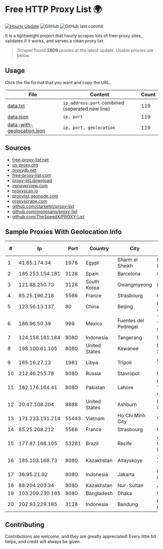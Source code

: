 
# Free HTTP Proxy List 🌍

[![Hourly Update](https://github.com/mertguvencli/http-proxy-list/actions/workflows/main.yml/badge.svg?branch=main)](https://github.com/mertguvencli/http-proxy-list/actions/workflows/main.yml)
![GitHub](https://img.shields.io/github/license/mertguvencli/http-proxy-list)
![GitHub last commit](https://img.shields.io/github/last-commit/mertguvencli/http-proxy-list)

It is a lightweight project that hourly scrapes lots of free-proxy sites, validates if it works, and serves a clean proxy list.


> Scraper found **2809** proxies at the latest update. Usable proxies are below.

## Usage

Click the file format that you want and copy the URL.


|File|Content|Count|
|----|-------|-----|
|[data.txt](https://raw.githubusercontent.com/mertguvencli/http-proxy-list/main/proxy-list/data.txt)|`ip_address:port` combined (seperated new line)|119|
|[data.json](https://raw.githubusercontent.com/mertguvencli/http-proxy-list/main/proxy-list/data.json)|`ip, port`|119|
|[data-with-geolocation.json](https://raw.githubusercontent.com/mertguvencli/http-proxy-list/main/proxy-list/data-with-geolocation.json)|`ip, port, geolocation`|119|

## Sources

* [free-proxy-list.net](https://free-proxy-list.net)
* [us-proxy.org](https://www.us-proxy.org)
* [proxydb.net](http://proxydb.net)
* [free-proxy-list.com](https://free-proxy-list.com/?page=&port=&type%5B%5D=http&type%5B%5D=https&up_time=0&search=Search)
* [proxy-list.download](https://www.proxy-list.download/HTTP)
* [vpnoverview.com](https://vpnoverview.com/privacy/anonymous-browsing/free-proxy-servers)
* [proxyscan.io](https://www.proxyscan.io)
* [proxylist.geonode.com](https://proxylist.geonode.com/api/proxy-list?limit=300&page=1&sort_by=lastChecked&sort_type=desc&protocols=http,https)
* [proxyscrape.com](https://api.proxyscrape.com/v2/?request=displayproxies&protocol=http&timeout=10000&country=all&ssl=all&anonymity=all)
* [github.com/clarketm/proxy-list](https://raw.githubusercontent.com/clarketm/proxy-list/master/proxy-list-raw.txt)
* [github.com/monosans/proxy-list](https://raw.githubusercontent.com/monosans/proxy-list/main/proxies/http.txt)
* [github.com/TheSpeedX/PROXY-List](https://raw.githubusercontent.com/TheSpeedX/PROXY-List/master/http.txt)


## Sample Proxies With Geolocation Info

|#|Ip|Port|Country|City|Internet Service Provider|
|-|--|----|-------|----|-------------------------|
|1|41.65.174.34|1976|Egypt|Sharm el Sheikh|Etisalat Misr Mobile BB|
|2|185.253.154.181|3128|Spain|Barcelona|Cloudi Nextgen SL|
|3|121.88.250.73|3128|South Korea|Gwangmyeong|DLIVE|
|4|85.25.196.218|5566|France|Strasbourg|Host Europe GmbH|
|5|123.56.13.137|80|China|Beijing|Hangzhou Alibaba Advertising Co|
|6|186.96.50.39|999|Mexico|Fuentes del Pedregal|Total Play Telecomunicaciones SA De CV|
|7|124.158.161.184|8080|Indonesia|Tangerang|ICON+|
|8|198.100.61.105|8080|United States|Kewanee|Network Business Systems, Inc.|
|9|165.16.27.13|1981|Libya|Tripoli|Aljeel Aljadeed For Technology|
|10|212.46.255.78|8080|Russia|Stavropol|PJSC "Vimpelcom"|
|11|182.176.164.41|8080|Pakistan|Lahore|Pakistan Telecommuication company limited|
|12|20.47.108.204|8888|United States|Ashburn|Microsoft Corporation|
|13|171.233.151.214|55443|Vietnam|Ho Chi Minh City|Viettel Corporation|
|14|85.25.208.212|5566|France|Strasbourg|Host Europe GmbH|
|15|177.87.168.105|53281|Brazil|Recife|Asstelecom telecomunicaÔÔo Ltda me|
|16|185.103.168.73|8080|Kazakhstan|Altayskoye|JSC Alma Telecommunications|
|17|36.95.21.92|8080|Indonesia|Jakarta|PT. Telekomunikasi Indonesia|
|18|88.204.203.34|8080|Kazakhstan|Nur-Sultan|JSC Kazakhtelecom|
|19|103.209.230.185|8080|Bangladesh|Dhaka|WIMS1|
|20|202.93.229.195|3128|Indonesia|Bandung|PT. HIPERNET INDODATA|



## Contributing

Contributions are welcome, and they are greatly appreciated! Every
little bit helps, and credit will always be given.

